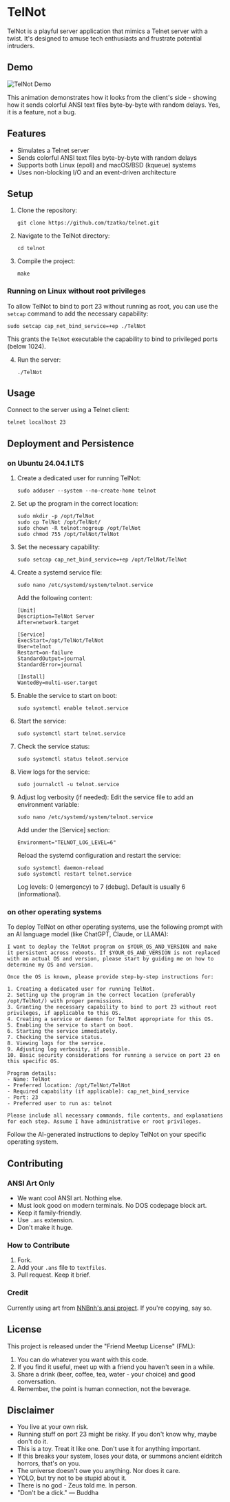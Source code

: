 # TelNot

TelNot is a playful server application that mimics a Telnet server with a twist. It's designed to amuse tech enthusiasts and frustrate potential intruders.

## Demo

![TelNot Demo](telnot-demo.gif)

This animation demonstrates how it looks from the client's side - showing how it sends colorful ANSI text files byte-by-byte with random delays. Yes, it is a feature, not a bug.

## Features

- Simulates a Telnet server
- Sends colorful ANSI text files byte-by-byte with random delays
- Supports both Linux (epoll) and macOS/BSD (kqueue) systems
- Uses non-blocking I/O and an event-driven architecture

## Setup

1. Clone the repository:
   ```
   git clone https://github.com/tzatko/telnot.git
   ```
2. Navigate to the TelNot directory:
   ```
   cd telnot
   ```
3. Compile the project:
   ```
   make
   ```

### Running on Linux without root privileges

To allow TelNot to bind to port 23 without running as root, you can use the `setcap` command to add the necessary capability:

```
sudo setcap cap_net_bind_service=+ep ./TelNot
```

This grants the `TelNot` executable the capability to bind to privileged ports (below 1024).

4. Run the server:
   ```
   ./TelNot
   ```

## Usage

Connect to the server using a Telnet client:
```
telnet localhost 23
```

## Deployment and Persistence

### on Ubuntu 24.04.1 LTS

1. Create a dedicated user for running TelNot:
   ```
   sudo adduser --system --no-create-home telnot
   ```

2. Set up the program in the correct location:
   ```
   sudo mkdir -p /opt/TelNot
   sudo cp TelNot /opt/TelNot/
   sudo chown -R telnot:nogroup /opt/TelNot
   sudo chmod 755 /opt/TelNot/TelNot
   ```

3. Set the necessary capability:
   ```
   sudo setcap cap_net_bind_service=+ep /opt/TelNot/TelNot
   ```

4. Create a systemd service file:
   ```
   sudo nano /etc/systemd/system/telnot.service
   ```
   Add the following content:
   ```
   [Unit]
   Description=TelNot Server
   After=network.target

   [Service]
   ExecStart=/opt/TelNot/TelNot
   User=telnot
   Restart=on-failure
   StandardOutput=journal
   StandardError=journal

   [Install]
   WantedBy=multi-user.target
   ```

5. Enable the service to start on boot:
   ```
   sudo systemctl enable telnot.service
   ```

6. Start the service:
   ```
   sudo systemctl start telnot.service
   ```

7. Check the service status:
   ```
   sudo systemctl status telnot.service
   ```

8. View logs for the service:
   ```
   sudo journalctl -u telnot.service
   ```

9. Adjust log verbosity (if needed):
   Edit the service file to add an environment variable:
   ```
   sudo nano /etc/systemd/system/telnot.service
   ```
   Add under the [Service] section:
   ```
   Environment="TELNOT_LOG_LEVEL=6"
   ```
   Reload the systemd configuration and restart the service:
   ```
   sudo systemctl daemon-reload
   sudo systemctl restart telnot.service
   ```
   Log levels: 0 (emergency) to 7 (debug). Default is usually 6 (informational).

### on other operating systems

To deploy TelNot on other operating systems, use the following prompt with an AI language model (like ChatGPT, Claude, or LLAMA):

```
I want to deploy the TelNot program on $YOUR_OS_AND_VERSION and make it persistent across reboots. If $YOUR_OS_AND_VERSION is not replaced with an actual OS and version, please start by guiding me on how to determine my OS and version.

Once the OS is known, please provide step-by-step instructions for:

1. Creating a dedicated user for running TelNot.
2. Setting up the program in the correct location (preferably /opt/TelNot/) with proper permissions.
3. Granting the necessary capability to bind to port 23 without root privileges, if applicable to this OS.
4. Creating a service or daemon for TelNot appropriate for this OS.
5. Enabling the service to start on boot.
6. Starting the service immediately.
7. Checking the service status.
8. Viewing logs for the service.
9. Adjusting log verbosity, if possible.
10. Basic security considerations for running a service on port 23 on this specific OS.

Program details:
- Name: TelNot
- Preferred location: /opt/TelNot/TelNot
- Required capability (if applicable): cap_net_bind_service
- Port: 23
- Preferred user to run as: telnot

Please include all necessary commands, file contents, and explanations for each step. Assume I have administrative or root privileges.
```

Follow the AI-generated instructions to deploy TelNot on your specific operating system.

## Contributing

### ANSI Art Only

- We want cool ANSI art. Nothing else.
- Must look good on modern terminals. No DOS codepage block art.
- Keep it family-friendly.
- Use `.ans` extension.
- Don't make it huge.

### How to Contribute

1. Fork.
2. Add your `.ans` file to `textfiles`.
3. Pull request. Keep it brief.

### Credit

Currently using art from [NNBnh's ansi project](https://github.com/NNBnh/ansi). If you're copying, say so.

## License

This project is released under the "Friend Meetup License" (FML):

1. You can do whatever you want with this code.
2. If you find it useful, meet up with a friend you haven't seen in a while.
3. Share a drink (beer, coffee, tea, water - your choice) and good conversation.
4. Remember, the point is human connection, not the beverage.

## Disclaimer

- You live at your own risk.
- Running stuff on port 23 might be risky. If you don't know why, maybe don't do it.
- This is a toy. Treat it like one. Don't use it for anything important.
- If this breaks your system, loses your data, or summons ancient eldritch horrors, that's on you.
- The universe doesn't owe you anything. Nor does it care.
- YOLO, but try not to be stupid about it.
- There is no god - Zeus told me. In person.
- "Don't be a dick." — Buddha

